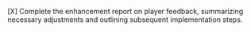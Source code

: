 [X] Complete the enhancement report on player feedback, summarizing necessary adjustments and outlining subsequent implementation steps.